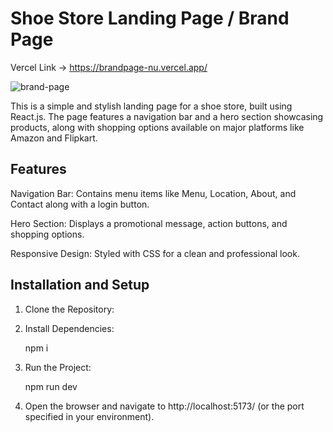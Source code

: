 <h1>Shoe Store Landing Page / Brand Page</h1>

Vercel Link -> https://brandpage-nu.vercel.app/

![brand-page](https://github.com/user-attachments/assets/63d96310-6d99-4cef-8555-b843aa438cde)

This is a simple and stylish landing page for a shoe store, built using React.js. The page features a navigation bar and a hero section showcasing products, along with shopping options available on major platforms like Amazon and Flipkart.

<h2>Features</h2>

Navigation Bar: Contains menu items like Menu, Location, About, and Contact along with a login button.

Hero Section: Displays a promotional message, action buttons, and shopping options.

Responsive Design: Styled with CSS for a clean and professional look.


<h2>Installation and Setup</h2>

1) Clone the Repository:

2) Install Dependencies:

    npm i

3) Run the Project:

    npm run dev

4) Open the browser and navigate to http://localhost:5173/ (or the port specified in your environment).
